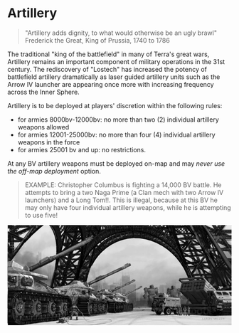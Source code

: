 # Artillery
> "Artillery adds dignity, to what would otherwise be an ugly brawl"
Frederick the Great, King of Prussia, 1740 to 1786

The traditional "king of the battlefield" in many of Terra's great wars, Artillery remains an important component of military operations in the 31st century. The rediscovery of  "Lostech" has increased the potency of battlefield artillery dramatically as laser guided artillery units such as the Arrow IV launcher are appearing once more with increasing frequency across the Inner Sphere.

Artillery is to be deployed at players' discretion within the following rules:

* for armies 8000bv-12000bv: no more than two (2) individual artillery weapons allowed
* for armies 12001-25000bv: no more than four (4) individual artillery weapons in the force
* for armies 25001 bv and up: no restrictions.

At any BV artillery weapons must be deployed on-map and may *never use the off-map deployment* option.

> EXAMPLE: Christopher Columbus is fighting a 14,000 BV battle.  He attempts to bring a two Naga Prime (a Clan mech with two Arrow IV launchers) and a Long Tom!!.  This is illegal, because at this BV he may only have four individual artillery weapons, while he is attempting to use five!

![Artillery](../_img/battletech_artillery.jpg)
